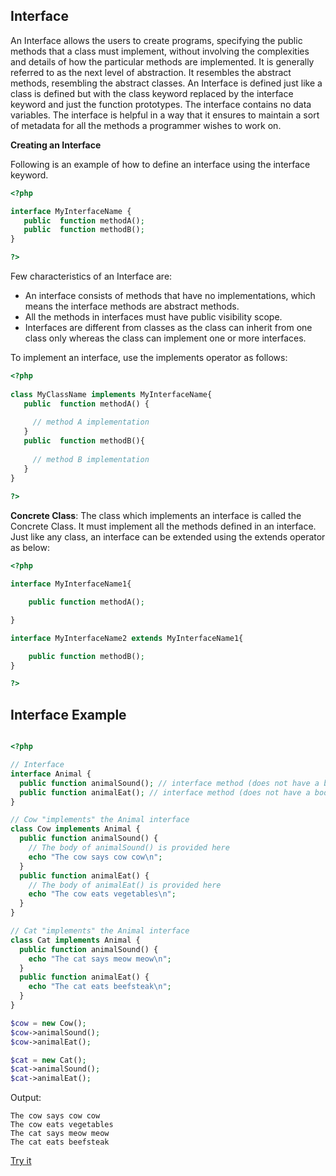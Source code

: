 ## Interface

An Interface allows the users to create programs, specifying the public methods that a class must implement, without involving the complexities and details of how the particular methods are implemented. It is generally referred to as the next level of abstraction. It resembles the abstract methods, resembling the abstract classes. An Interface is defined just like a class is defined but with the class keyword replaced by the interface keyword and just the function prototypes. The interface contains no data variables. The interface is helpful in a way that it ensures to maintain a sort of metadata for all the methods a programmer wishes to work on.

**Creating an Interface**

Following is an example of how to define an interface using the interface keyword.

```php
<?php  

interface MyInterfaceName { 
   public  function methodA(); 
   public  function methodB(); 
}  

?> 
```

Few characteristics of an Interface are:

- An interface consists of methods that have no implementations, which means the interface methods are abstract methods.
- All the methods in interfaces must have public visibility scope.
- Interfaces are different from classes as the class can inherit from one class only whereas the class can implement one or more interfaces.

To implement an interface, use the implements operator as follows:

```php
<?php 
  
class MyClassName implements MyInterfaceName{ 
   public  function methodA() {  
  
     // method A implementation 
   }  
   public  function methodB(){  
  
     // method B implementation 
   }  
} 
  
?> 
```

**Concrete Class**: The class which implements an interface is called the Concrete Class. It must implement all the methods defined in an interface. Just like any class, an interface can be extended using the extends operator as below:

```php
<?php 

interface MyInterfaceName1{ 

	public function methodA(); 

} 

interface MyInterfaceName2 extends MyInterfaceName1{ 

	public function methodB(); 
} 

?> 
```

## Interface Example

```php

<?php

// Interface
interface Animal {
  public function animalSound(); // interface method (does not have a body)
  public function animalEat(); // interface method (does not have a body)
}

// Cow "implements" the Animal interface
class Cow implements Animal {
  public function animalSound() {
    // The body of animalSound() is provided here
    echo "The cow says cow cow\n";
  }
  public function animalEat() {
    // The body of animalEat() is provided here
    echo "The cow eats vegetables\n";
  }
}

// Cat "implements" the Animal interface
class Cat implements Animal {
  public function animalSound() {
    echo "The cat says meow meow\n";
  }
  public function animalEat() {
    echo "The cat eats beefsteak\n";
  }
}

$cow = new Cow();
$cow->animalSound();
$cow->animalEat();

$cat = new Cat();
$cat->animalSound();
$cat->animalEat();

```

Output:

```
The cow says cow cow
The cow eats vegetables
The cat says meow meow
The cat eats beefsteak
```

[Try it](http://sandbox.onlinephpfunctions.com/code/af61c851c7b6c9c2a65c184b77acea8a8ae4e025)
